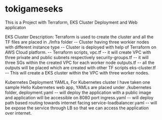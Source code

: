 # tokigameseks
This is a Project with Terraform, EKS Cluster Deployment and Web applicaton

EKS Cluster Description:
Terraform is used to create the cluster and all the TF files are placed in ./Infra folder
-- Cluster having three workier nodes with different instance type
-- Cluster is deployed with help of Terraform on AWS Cloud platform.
-- Terraform scripts,
    vpc.tf -- it will create VPC with three private and public subnets respectively
    security-groups.tf -- it will three SGs within the created VPC for each worker node
    outputs.tf -- all the outputs will be placed which are created with other TF scripts
    eks-cluster.tf -- This will create a EKS cluster within the VPC with three worker nodes.
    
Kubernetes Deployment YAMLs,
For Kubernetes cluster I have taken one sample Hello Kubernetes web app, YAMLs are placed under ./kubernetes folder,
deployment.yaml -- will deploy the application with a public image and application will be accessible on 8080 port
ingress.yaml -- will deploy path based routing towards internet facing
service-loadbalancer.yaml -- will be expose the service through LB so that we can access the application over internet.
